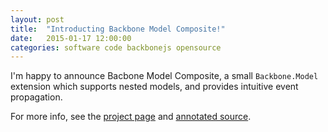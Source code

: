 ```yaml
---
layout: post
title:  "Introducting Backbone Model Composite!"
date:   2015-01-17 12:00:00
categories: software code backbonejs opensource
---
```


I'm happy to announce Bacbone Model Composite, a small `Backbone.Model` extension which 
supports nested models, and provides intuitive event propagation.

For more info, see the [project page](http://samolsen.github.io/backbone-model-composite/)
and [annotated source](http://samolsen.github.io/backbone-model-composite/docs/backbone-model-composite.html).

